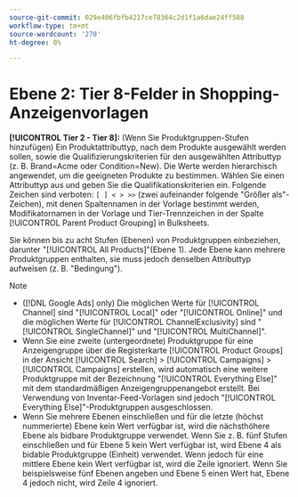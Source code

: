 ```yaml
---
source-git-commit: 029e406fbfb4217ce78364c2d1f1a6dae24ff588
workflow-type: tm+mt
source-wordcount: '270'
ht-degree: 0%

---
```

# Ebene 2: Tier 8-Felder in Shopping-Anzeigenvorlagen

**[!UICONTROL Tier  2 - Tier 8]:** (Wenn Sie Produktgruppen-Stufen hinzufügen) Ein Produktattributtyp, nach dem Produkte ausgewählt werden sollen, sowie die Qualifizierungskriterien für den ausgewählten Attributtyp (z. B. Brand=Acme oder Condition=New). Die Werte werden hierarchisch angewendet, um die geeigneten Produkte zu bestimmen. Wählen Sie einen Attributtyp aus und geben Sie die Qualifikationskriterien ein. Folgende Zeichen sind verboten: `[ ] < > >>` (zwei aufeinander folgende &quot;Größer als&quot;-Zeichen), mit denen Spaltennamen in der Vorlage bestimmt werden, Modifikatornamen in der Vorlage und Tier-Trennzeichen in der Spalte [!UICONTROL Parent Product Grouping] in Bulksheets.

Sie können bis zu acht Stufen (Ebenen) von Produktgruppen einbeziehen, darunter &quot;[!UICONTROL All Products]&quot;(Ebene 1). Jede Ebene kann mehrere Produktgruppen enthalten, sie muss jedoch denselben Attributtyp aufweisen (z. B. &quot;Bedingung&quot;).

>[!NOTE]
>
>* ([!DNL Google Ads] only) Die möglichen Werte für [!UICONTROL Channel] sind &quot;[!UICONTROL Local]&quot; oder &quot;[!UICONTROL Online]&quot; und die möglichen Werte für [!UICONTROL ChannelExclusivity] sind &quot;[!UICONTROL SingleChannel]&quot; und &quot;[!UICONTROL MultiChannel]&quot;.
>* Wenn Sie eine zweite (untergeordnete) Produktgruppe für eine Anzeigengruppe über die Registerkarte [!UICONTROL Product Groups] in der Ansicht [!UICONTROL Search] > [!UICONTROL Campaigns] > [!UICONTROL Campaigns] erstellen, wird automatisch eine weitere Produktgruppe mit der Bezeichnung &quot;[!UICONTROL Everything Else]&quot; mit dem standardmäßigen Anzeigengruppenangebot erstellt. Bei Verwendung von Inventar-Feed-Vorlagen sind jedoch &quot;[!UICONTROL Everything Else]&quot;-Produktgruppen ausgeschlossen.
>* Wenn Sie mehrere Ebenen einschließen und für die letzte (höchst nummerierte) Ebene kein Wert verfügbar ist, wird die nächsthöhere Ebene als bidbare Produktgruppe verwendet. Wenn Sie z. B. fünf Stufen einschließen und für Ebene 5 kein Wert verfügbar ist, wird Ebene 4 als bidable Produktgruppe (Einheit) verwendet. Wenn jedoch für eine mittlere Ebene kein Wert verfügbar ist, wird die Zeile ignoriert. Wenn Sie beispielsweise fünf Ebenen angeben und Ebene 5 einen Wert hat, Ebene 4 jedoch nicht, wird Zeile 4 ignoriert.
